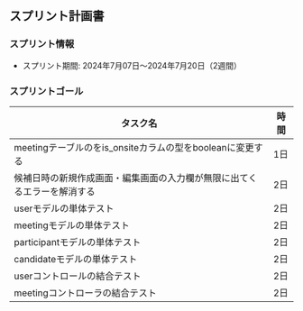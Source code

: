 ## スプリント計画書

### スプリント情報
- スプリント期間: 2024年7月07日～2024年7月20日（2週間）

### スプリントゴール

| タスク名 | 時間 | 
| ---- | ---- |
| meetingテーブルのをis_onsiteカラムの型をbooleanに変更する | 1日 |
| 候補日時の新規作成画面・編集画面の入力欄が無限に出てくるエラーを解消する | 2日 |
| userモデルの単体テスト | 2日 |
| meetingモデルの単体テスト | 2日 |
| participantモデルの単体テスト | 2日 |
| candidateモデルの単体テスト | 2日 |
| userコントロールの結合テスト | 2日 |
| meetingコントローラの結合テスト | 2日 |
